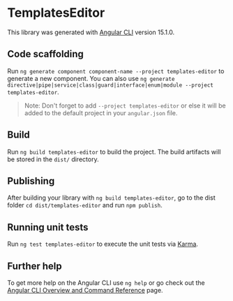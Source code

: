 # TemplatesEditor

This library was generated with [Angular CLI](https://github.com/angular/angular-cli) version 15.1.0.

## Code scaffolding

Run `ng generate component component-name --project templates-editor` to generate a new component. You can also use `ng generate directive|pipe|service|class|guard|interface|enum|module --project templates-editor`.
> Note: Don't forget to add `--project templates-editor` or else it will be added to the default project in your `angular.json` file. 

## Build

Run `ng build templates-editor` to build the project. The build artifacts will be stored in the `dist/` directory.

## Publishing

After building your library with `ng build templates-editor`, go to the dist folder `cd dist/templates-editor` and run `npm publish`.

## Running unit tests

Run `ng test templates-editor` to execute the unit tests via [Karma](https://karma-runner.github.io).

## Further help

To get more help on the Angular CLI use `ng help` or go check out the [Angular CLI Overview and Command Reference](https://angular.io/cli) page.
